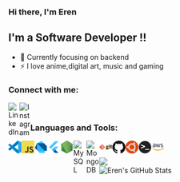 ### Hi there, I'm Eren

## I'm a Software Developer !!

- 🌱 Currently focusing on backend
- ⚡ I love anime,digital art, music and gaming

### Connect with me:

[<img align="left" alt="LinkedIn" width="22px" src="https://img.icons8.com/fluent/48/000000/linkedin.png" />][linkedin]
[<img align="left" alt="Instagram" width="22px" src="https://img.icons8.com/officel/16/000000/instagram-new.png" />][instagram]

<br />

### Languages and Tools:

<img align="left" alt="Visual Studio Code" width="26px" src="https://raw.githubusercontent.com/github/explore/80688e429a7d4ef2fca1e82350fe8e3517d3494d/topics/visual-studio-code/visual-studio-code.png" style="pointer-events: none; user-select: none;"/>
<img align="left" alt="JavaScript" width="26px" src="https://raw.githubusercontent.com/github/explore/80688e429a7d4ef2fca1e82350fe8e3517d3494d/topics/javascript/javascript.png" />
<img align="left" alt="JavaScript" width="26px" src="https://raw.githubusercontent.com/github/explore/80688e429a7d4ef2fca1e82350fe8e3517d3494d/topics/dart/dart.png" />
<img align="left" alt="Flutter" width="26px" src="https://raw.githubusercontent.com/github/explore/80688e429a7d4ef2fca1e82350fe8e3517d3494d/topics/flutter/flutter.png" />
<img align="left" alt="Node.js" width="26px" src="https://raw.githubusercontent.com/github/explore/80688e429a7d4ef2fca1e82350fe8e3517d3494d/topics/nodejs/nodejs.png" />
<img align="left" alt="MySQL" width="26px" src="https://thumbs.dreamstime.com/b/sql-icon-major-database-format-vector-illustration-color-version-208686087.jpg  " />
<img align="left" alt="MongoDB" width="26px" src="https://www.pxpng.com/public/uploads/preview/-11608989692gk3rptruyt.png" />
<img align="left" alt="Git" width="26px" src="https://raw.githubusercontent.com/github/explore/80688e429a7d4ef2fca1e82350fe8e3517d3494d/topics/git/git.png" />
<img align="left" alt="GitHub" width="26px" src="https://raw.githubusercontent.com/github/explore/78df643247d429f6cc873026c0622819ad797942/topics/github/github.png" />
<img align="left" alt="Ubuntu" width="26px" src="https://raw.githubusercontent.com/github/explore/80688e429a7d4ef2fca1e82350fe8e3517d3494d/topics/ubuntu/ubuntu.png" />
<img align="left" alt="Terminal" width="26px" src="https://raw.githubusercontent.com/github/explore/80688e429a7d4ef2fca1e82350fe8e3517d3494d/topics/terminal/terminal.png" />
<img align="left" alt="Amazon" width="26px" src="https://raw.githubusercontent.com/github/explore/80688e429a7d4ef2fca1e82350fe8e3517d3494d/topics/aws/aws.png" />

<br />

<br />

<a href="https://github.com/Eroo36">
  <img align="left" src="https://github-readme-stats.vercel.app/api/top-langs/?username=Eroo36&hide=java&title_color=ffffff&text_color=c9cacc&icon_color=2bbc8a&bg_color=1d1f21" />
</a>
<br />
  
 <a href="https://github.com/Eroo36">
  <img align="left" src="https://github-readme-stats.vercel.app/api?username=Eroo36&show_icons=true&line_height=27&count_private=true&title_color=ffffff&text_color=c9cacc&icon_color=2bbc8a&bg_color=1d1f21" alt="Eren's GitHub Stats"/>
</a>


[instagram]: https://instagram.com/edogruca
[linkedin]: https://linkedin.com/in/edogruca
